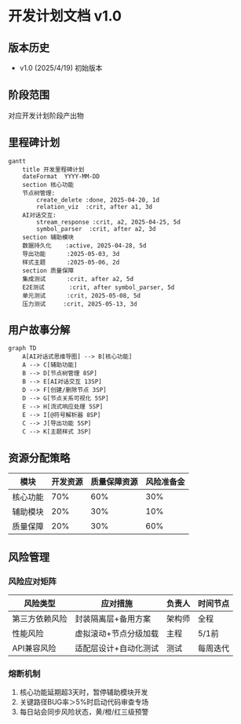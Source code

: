 # 开发计划文档 v1.0
## 版本历史
- v1.0 (2025/4/19) 初始版本

## 阶段范围
对应开发计划阶段产出物

## 里程碑计划
```mermaid
gantt
    title 开发里程碑计划
    dateFormat  YYYY-MM-DD
    section 核心功能
    节点树管理:
        create_delete :done, 2025-04-20, 1d
        relation_viz  :crit, after a1, 3d
    AI对话交互:
        stream_response :crit, a2, 2025-04-25, 5d
        symbol_parser  :crit, after a2, 3d
    section 辅助模块
    数据持久化    :active, 2025-04-28, 5d
    导出功能      :2025-05-03, 3d
    样式主题      :2025-05-06, 2d
    section 质量保障
    集成测试      :crit, after a2, 5d
    E2E测试       :crit, after symbol_parser, 5d
    单元测试      :crit, 2025-05-08, 5d
    压力测试     :crit, 2025-05-13, 3d
```

## 用户故事分解
```mermaid
graph TD
    A[AI对话式思维导图] --> B[核心功能]
    A --> C[辅助功能]
    B --> D[节点树管理 8SP]
    B --> E[AI对话交互 13SP]
    D --> F[创建/删除节点 3SP]
    D --> G[节点关系可视化 5SP]
    E --> H[流式响应处理 5SP]
    E --> I[@符号解析器 8SP]
    C --> J[导出功能 5SP]
    C --> K[主题样式 3SP]
```

## 资源分配策略
| 模块         | 开发资源 | 质量保障资源 | 风险准备金 |
|--------------|----------|--------------|------------|
| 核心功能     | 70%      | 60%          | 30%        |
| 辅助模块     | 20%      | 30%          | 10%        |
| 质量保障     | 20%      | 30%          | 60%        |

## 风险管理
### 风险应对矩阵
| 风险类型         | 应对措施                         | 负责人 | 时间节点   |
|------------------|----------------------------------|--------|------------|
| 第三方依赖风险   | 封装隔离层+备用方案              | 架构师 | 全程       |
| 性能风险         | 虚拟滚动+节点分级加载            | 主程   | 5/1前      |
| API兼容风险      | 适配层设计+自动化测试            | 测试   | 每周迭代   |

### 熔断机制
1. 核心功能延期超3天时，暂停辅助模块开发
2. 关键路径BUG率＞5%时启动代码审查专场
3. 每日站会同步风险状态，黄/橙/红三级预警
